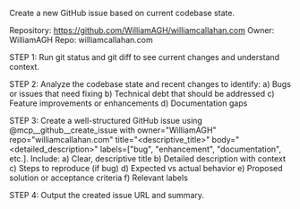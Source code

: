Create a new GitHub issue based on current codebase state.

Repository: <https://github.com/WilliamAGH/williamcallahan.com>
Owner: WilliamAGH
Repo: williamcallahan.com

STEP 1: Run git status and git diff to see current changes and understand context.

STEP 2: Analyze the codebase state and recent changes to identify:
a) Bugs or issues that need fixing
b) Technical debt that should be addressed
c) Feature improvements or enhancements
d) Documentation gaps

STEP 3: Create a well-structured GitHub issue using @mcp__github__create_issue with owner="WilliamAGH" repo="williamcallahan.com" title="<descriptive_title>" body="<detailed_description>" labels=["bug", "enhancement", "documentation", etc.]. Include:
a) Clear, descriptive title
b) Detailed description with context
c) Steps to reproduce (if bug)
d) Expected vs actual behavior
e) Proposed solution or acceptance criteria
f) Relevant labels

STEP 4: Output the created issue URL and summary.

